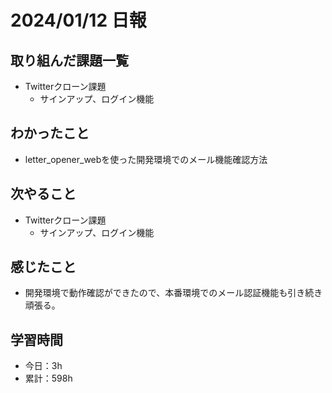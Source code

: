 # 2024/01/12 日報
## 取り組んだ課題一覧
- Twitterクローン課題
  - サインアップ、ログイン機能

## わかったこと
- letter_opener_webを使った開発環境でのメール機能確認方法

## 次やること
- Twitterクローン課題
  - サインアップ、ログイン機能

## 感じたこと
- 開発環境で動作確認ができたので、本番環境でのメール認証機能も引き続き頑張る。

## 学習時間
- 今日：3h
- 累計：598h
